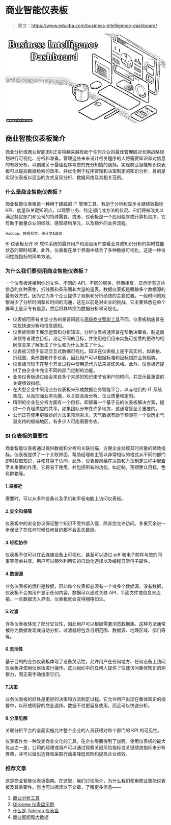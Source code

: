 # 商业智能仪表板

> 原文：<https://www.educba.com/business-intelligence-dashboard/>

![business intelligence dashboard](img/22515aa53f03c48477ae893f98155d2a.png)



## 商业智能仪表板简介

商业分析或商业智能(BI)正变得越来越有助于任何企业的最佳管理层对长期战略规划进行可视化、分析和准备。管理这些未来设计相关程序的人将需要知识和对信息的有效分析，以创建关于最佳程序考虑的充分知情的选择。实现商业智能知识仪表板可以提高数据检索的效率，并优化用于程序管理和决策制定的知识分析，目的是实现仪表板以适当的方式呈现分析、数据风格及其相关范例。

### 什么是商业智能仪表板？

商业智能仪表板是一种用于跟踪的 IT 管理工具，有助于分析和显示关键绩效指标 KPI、度量和关键知识点，以观察业务、特定部门或方法的状况。它们将被改变以满足特定部门和公司的特殊需要。或者，仪表板是一个应用程序或计算机程序，它有助于衡量企业的绩效，感知结构单元，以及额外的业务流程。

<small>Hadoop、数据科学、统计学&其他</small>

BI 仪表板允许 BI 软件系统的最终用户和高级用户查看业务或知识分析的实时性能状态的即时结果。此外，仪表板在单个界面中结合了多种数据可视化，这是一种访问性能指标的简单方法。

### 为什么我们要使用商业智能仪表板？

一个仪表板连接到你的文件，不同的 API，不同的服务，然而相反，显示所有这些信息的各种表格，折线图和条形图和大量的量表。数据仪表板是跟踪多个数据源的最有效方式，因为它为多个企业提供了观察和分析绩效的主要位置。一段时间的观察减少了分析时间和长时间的沟通，这在以前是对企业的挑战。它主要熟悉在单个屏幕上显示专有信息，然后将其转换为数据分析和可视化。

*   仪表板回答有关您业务的重要问题与[高级商业智能工具](https://www.educba.com/business-intelligence-tool/)不同，仪表板措施旨在实现快速分析和信息感知。
*   仪表板侧重于展示运营和分析知识。分析仪表板通常旨在帮助决策者、制造商和领导者建立目标，设定不同的目标，并使用他们用来实施可接受的更改的相同信息来了解发生了什么和为什么发生了什么。
*   仪表板习惯于呈现交互式数据可视化。知识在仪表板上是不真实的，如表格、折线图、条形图和许多仪表，因此用户可以根据标准和目标跟踪业务趋势。
*   仪表板习惯于在整个开发过程中使用迭代方法来提炼风格。此外，仪表板还提供了由企业中完全不同的部门定制的功能。
*   业务仪表板通过结合来自多个来源的知识来节省用户的时间，并显示最重要的关键绩效指标。
*   在大型企业中采用业务仪表板来形成数据业务智能平台，以与他们的 IT 系统集成，从而加强业务功能，以关联高级分析、企业质量和定制。
*   精明的企业在分析方面有一个目标，即部署一个基于云的仪表板解决方案，提供一个真理供应的共享。如果团队分布在许多地方，这通常是至关重要的。
*   公司正在使用更微妙的方法来预测需求。天气数据有助于预测在一个受历史气温支持的极端地区，有多少人可能需要冬衣。

### BI 仪表板的重要性

商业智能仪表板通过提供数据和分析的关联扫描，方便企业监控其时间量的绩效指标。仪表板提供了一个关联界面，帮助经理和主管以非常相似的格式从不同的部门即时获取知识，并使其易于访问。此外，仪表板风格在决策和方法制定过程中起着至关重要的作用。它将易于使用，并包括所有的功能，如定制，预期受众目标，色彩鲜艳等。

#### 1.易接近

需要时，可以从多种设备以及手机和平板电脑上访问仪表板。

#### 2.安全和保障

仪表板中的安全协议保证整个知识不受外部入侵，除非您允许访问。多重冗余进一步保证了在任何时候任何目的都不会丢失数据。

#### 3.轻松协作

仪表板不仅可以在云连接设备上可视化，甚至可以通过 pdf 和电子邮件与您的同事等简单共享。用户可以额外利用它的自动化选择以及编程日常电子邮件。

#### 4.数据源

业务仪表板的燃料是数据，因此每个仪表板必须有一个或多个数据源。没有数据，仪表板不会向用户显示任何内容。数据可以通过关联 API、平面文件或信息来连接。一旦数据流入界面，仪表板就会变得栩栩如生。

#### 5.过滤

许多仪表板体现了部分交互性，因此用户可以根据需要浏览数据集。这种方法通常被称为数据发现或自助分析。过滤器将包含日期范围、数据源、地理区域、部门等等。

#### 6.灵活性

基于目的的业务仪表板体现了设备灵活性，允许用户在任何地方、任何设备上访问仪表板并使用仪表板进行操作。这为组织中的任何人提供了快速访问集体知识的洞察力，而无需手动搜索它们。

#### 7.决策

业务仪表板的好处是更好的决策和方法制定过程。它允许用户出现在集体知识的摘要中，以形成明智的商业选择。数据不仅更容易使用，而且可以快速分析。

#### 8.分享见解

关联分析平台的全面实施允许整个企业的人员获得对每个部门的 KPI 的可见性。

仪表板作为一种改变商业文化的工具，在企业层面得到了加强。使用仪表板的最大优点之一是，公司的经理或用户可以通过观察关键风险指标或关键绩效指标来分析屏幕，并可以做出选择和采取行动来降低风险和提高企业绩效。

### 推荐文章

这是商业智能仪表板指南。在这里，我们讨论简介，为什么我们使用商业智能仪表板及其重要性。您也可以阅读以下文章，了解更多信息——

1.  [商业分析工具](https://www.educba.com/business-analysis-tools/)
2.  [Qlikview 仪表盘示例](https://www.educba.com/qlikview-dashboard/)
3.  [什么是 Tableau 仪表盘](https://www.educba.com/what-is-tableau-dashboard/)
4.  [商业智能和大数据](https://www.educba.com/business-intelligence-vs-big-data/)





